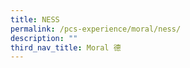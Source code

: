 ```yaml
---
title: NESS
permalink: /pcs-experience/moral/ness/
description: ""
third_nav_title: Moral 德
---
```

